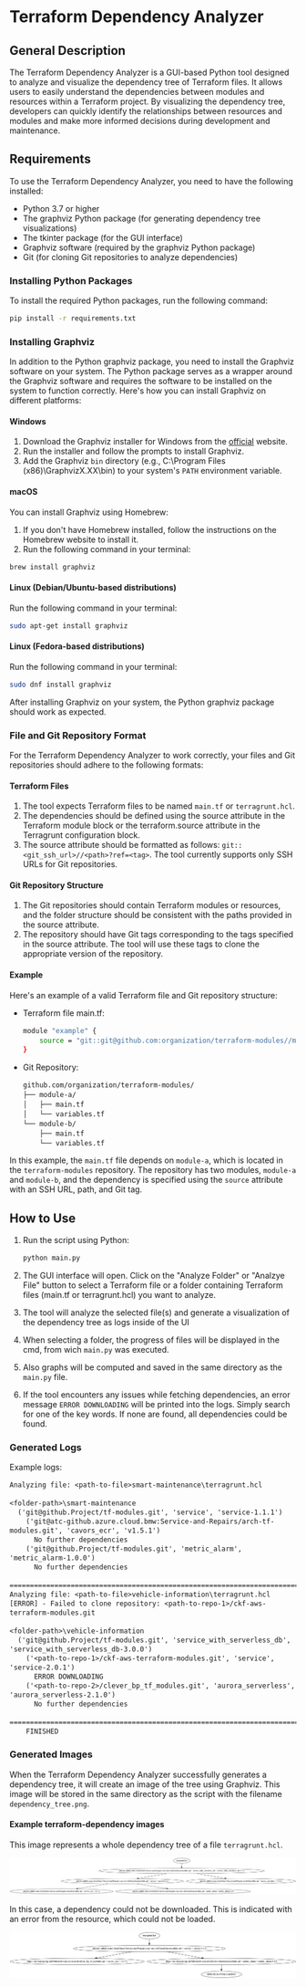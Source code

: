 # Terraform Dependency Analyzer

## General Description
The Terraform Dependency Analyzer is a GUI-based Python tool designed to analyze and visualize the dependency tree of Terraform files. It allows users to easily understand the dependencies between modules and resources within a Terraform project. By visualizing the dependency tree, developers can quickly identify the relationships between resources and modules and make more informed decisions during development and maintenance.

## Requirements
To use the Terraform Dependency Analyzer, you need to have the following installed:
- Python 3.7 or higher
- The graphviz Python package (for generating dependency tree visualizations)
- The tkinter package (for the GUI interface)
- Graphviz software (required by the graphviz Python package)
- Git (for cloning Git repositories to analyze dependencies)

### Installing Python Packages
To install the required Python packages, run the following command:
```bash
pip install -r requirements.txt
```

### Installing Graphviz

In addition to the Python graphviz package, you need to install the Graphviz software on your system. The Python package serves as a wrapper around the Graphviz software and requires the software to be installed on the system to function correctly. Here's how you can install Graphviz on different platforms:

#### Windows

1. Download the Graphviz installer for Windows from the [official](https://graphviz.org/download/) website.
2. Run the installer and follow the prompts to install Graphviz.
3. Add the Graphviz `bin` directory (e.g., C:\Program Files (x86)\GraphvizX.XX\bin) to your system's `PATH` environment variable.

#### macOS

You can install Graphviz using Homebrew:

1. If you don't have Homebrew installed, follow the instructions on the Homebrew website to install it.
2. Run the following command in your terminal:

```bash
brew install graphviz
```

#### Linux (Debian/Ubuntu-based distributions)

Run the following command in your terminal:

```bash
sudo apt-get install graphviz
```

#### Linux (Fedora-based distributions)

Run the following command in your terminal:

```bash
sudo dnf install graphviz
```

After installing Graphviz on your system, the Python graphviz package should work as expected.


### File and Git Repository Format
For the Terraform Dependency Analyzer to work correctly, your files and Git repositories should adhere to the following formats:

#### Terraform Files

1. The tool expects Terraform files to be named `main.tf` or `terragrunt.hcl`.
2. The dependencies should be defined using the source attribute in the Terraform module block or the terraform.source attribute in the Terragrunt configuration block.
3. The source attribute should be formatted as follows: `git::<git_ssh_url>//<path>?ref=<tag>`. The tool currently supports only SSH URLs for Git repositories.

#### Git Repository Structure
1. The Git repositories should contain Terraform modules or resources, and the folder structure should be consistent with the paths provided in the source attribute.
2. The repository should have Git tags corresponding to the tags specified in the source attribute. The tool will use these tags to clone the appropriate version of the repository.

#### Example 
Here's an example of a valid Terraform file and Git repository structure:
- Terraform file main.tf:

    ```bash
    module "example" {
        source = "git::git@github.com:organization/terraform-modules//module-a?ref=v1.0.0"
    }
    ```

- Git Repository:
    ```bash
    github.com/organization/terraform-modules/
    ├── module-a/
    │   ├── main.tf
    │   └── variables.tf
    └── module-b/
        ├── main.tf
        └── variables.tf
    ```

In this example, the `main.tf` file depends on `module-a`, which is located in the `terraform-modules` repository. The repository has two modules, `module-a` and `module-b`, and the dependency is specified using the `source` attribute with an SSH URL, path, and Git tag.

## How to Use

1. Run the script using Python:

    ```bash
    python main.py
    ```

2. The GUI interface will open. Click on the "Analyze Folder" or "Analzye File" button to select a Terraform file or a folder containing Terraform files (main.tf or terragrunt.hcl) you want to analyze.

3. The tool will analyze the selected file(s) and generate a visualization of the dependency tree as logs inside of the UI

4. When selecting a folder, the progress of files will be displayed in the cmd, from wich `main.py` was executed.

4. Also graphs will be computed and saved in the same directory as the `main.py` file. 

4. If the tool encounters any issues while fetching dependencies, an error message `ERROR DOWNLOADING` will be printed into the logs. Simply search for one of the key words. If none are found, all dependencies could be found.

### Generated Logs
Example logs:

```
Analyzing file: <path-to-file>smart-maintenance\terragrunt.hcl

<folder-path>\smart-maintenance
  ('git@github.Project/tf-modules.git', 'service', 'service-1.1.1')
    ('git@atc-github.azure.cloud.bmw:Service-and-Repairs/arch-tf-modules.git', 'cavors_ecr', 'v1.5.1')
      No further dependencies
    ('git@github.Project/tf-modules.git', 'metric_alarm', 'metric_alarm-1.0.0')
      No further dependencies

================================================================================
Analyzing file: <path-to-file>vehicle-information\terragrunt.hcl
[ERROR] - Failed to clone repository: <path-to-repo-1>/ckf-aws-terraform-modules.git

<folder-path>\vehicle-information
  ('git@github.Project/tf-modules.git', 'service_with_serverless_db', 'service_with_serverless_db-3.0.0')
    ('<path-to-repo-1>/ckf-aws-terraform-modules.git', 'service', 'service-2.0.1')
      ERROR DOWNLOADING
    ('<path-to-repo-2>/clever_bp_tf_modules.git', 'aurora_serverless', 'aurora_serverless-2.1.0')
      No further dependencies

================================================================================
	FINISHED
```
### Generated Images

When the Terraform Dependency Analyzer successfully generates a dependency tree, it will create an image of the tree using Graphviz. This image will be stored in the same directory as the script with the filename `dependency_tree.png`. 

#### Example terraform-dependency images

This image represents a whole dependency tree of a file `terragrunt.hcl`.

![Dependency tree without errors](/example_images/dependency_tree.png)

In this case, a dependency could not be downloaded. This is indicated with an error from the resource, which could not be loaded.

![Dependency tree without errors](/example_images/error_downloading.png)
